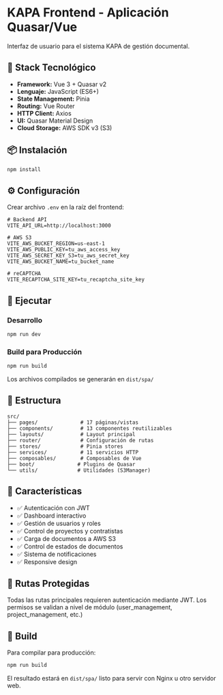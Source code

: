 # KAPA Frontend - Aplicación Quasar/Vue

Interfaz de usuario para el sistema KAPA de gestión documental.

## 🚀 Stack Tecnológico

- **Framework:** Vue 3 + Quasar v2
- **Lenguaje:** JavaScript (ES6+)
- **State Management:** Pinia
- **Routing:** Vue Router
- **HTTP Client:** Axios
- **UI:** Quasar Material Design
- **Cloud Storage:** AWS SDK v3 (S3)

## 📦 Instalación

```bash
npm install
```

## ⚙️ Configuración

Crear archivo `.env` en la raíz del frontend:

```env
# Backend API
VITE_API_URL=http://localhost:3000

# AWS S3
VITE_AWS_BUCKET_REGION=us-east-1
VITE_AWS_PUBLIC_KEY=tu_aws_access_key
VITE_AWS_SECRET_KEY_S3=tu_aws_secret_key
VITE_AWS_BUCKET_NAME=tu_bucket_name

# reCAPTCHA
VITE_RECAPTCHA_SITE_KEY=tu_recaptcha_site_key
```

## 🏃 Ejecutar

### Desarrollo
```bash
npm run dev
```

### Build para Producción
```bash
npm run build
```

Los archivos compilados se generarán en `dist/spa/`

## 📁 Estructura

```
src/
├── pages/              # 17 páginas/vistas
├── components/         # 13 componentes reutilizables
├── layouts/            # Layout principal
├── router/             # Configuración de rutas
├── stores/             # Pinia stores
├── services/           # 11 servicios HTTP
├── composables/        # Composables de Vue
├── boot/              # Plugins de Quasar
└── utils/             # Utilidades (S3Manager)
```

## 🎨 Características

- ✅ Autenticación con JWT
- ✅ Dashboard interactivo
- ✅ Gestión de usuarios y roles
- ✅ Control de proyectos y contratistas
- ✅ Carga de documentos a AWS S3
- ✅ Control de estados de documentos
- ✅ Sistema de notificaciones
- ✅ Responsive design

## 🔐 Rutas Protegidas

Todas las rutas principales requieren autenticación mediante JWT.
Los permisos se validan a nivel de módulo (user_management, project_management, etc.)

## 📱 Build

Para compilar para producción:

```bash
npm run build
```

El resultado estará en `dist/spa/` listo para servir con Nginx u otro servidor web.
